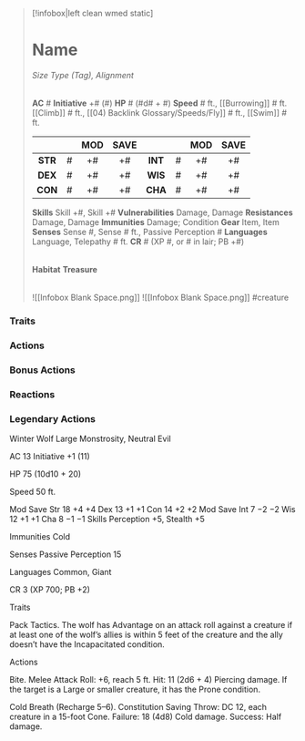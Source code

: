 > [!infobox|left clean wmed static]
> # Name
> *Size Type (Tag), Alignment*
> 
> | |
> | - |
> **AC** # **Initiative** +# (#)
> **HP** # (#d# + #)
> **Speed** # ft., [[Burrowing]] # ft. [[Climb]] # ft., [[04) Backlink Glossary/Speeds/Fly]] # ft., [[Swim]] # ft.
> 
> | | | MOD | SAVE | | | MOD | SAVE |
> | :-: | :-: | :-: | :-: | :-: | :-: | :-: | :-: |
> | **STR** | # | +# | +# | **INT** | # | +# | +# | 
> | **DEX** | # | +# | +# | **WIS** | # | +# | +# |
> | **CON** | # | +# | +# | **CHA** | # | +# | +# |
> **Skills** Skill +#, Skill +#
> **Vulnerabilities** Damage, Damage
> **Resistances** Damage, Damage
> **Immunities** Damage; Condition
> **Gear** Item, Item
> **Senses** Sense #, Sense # ft., Passive Perception #
> **Languages** Language, Telepathy # ft.
> **CR** # (XP #, or # in lair; PB +#)
>
> | |
> | - |
> **Habitat**
> **Treasure**
> 
> | |
> | - |
> ![[Infobox Blank Space.png]]
> ![[Infobox Blank Space.png]]
> #creature 


### Traits
### Actions
### Bonus Actions
### Reactions
### Legendary Actions
Winter Wolf
Large Monstrosity, Neutral Evil

AC 13 Initiative +1 (11)

HP 75 (10d10 + 20)

Speed 50 ft.

Mod	Save
Str	18	+4	+4
Dex	13	+1	+1
Con	14	+2	+2
Mod	Save
Int	7	−2	−2
Wis	12	+1	+1
Cha	8	−1	−1
Skills Perception +5, Stealth +5

Immunities Cold

Senses Passive Perception 15

Languages Common, Giant

CR 3 (XP 700; PB +2)

Traits

Pack Tactics. The wolf has Advantage on an attack roll against a creature if at least one of the wolf’s allies is within 5 feet of the creature and the ally doesn’t have the Incapacitated condition.

Actions

Bite. Melee Attack Roll: +6, reach 5 ft. Hit: 11 (2d6 + 4) Piercing damage. If the target is a Large or smaller creature, it has the Prone condition.

Cold Breath (Recharge 5–6). Constitution Saving Throw: DC 12, each creature in a 15-foot Cone. Failure: 18 (4d8) Cold damage. Success: Half damage.
